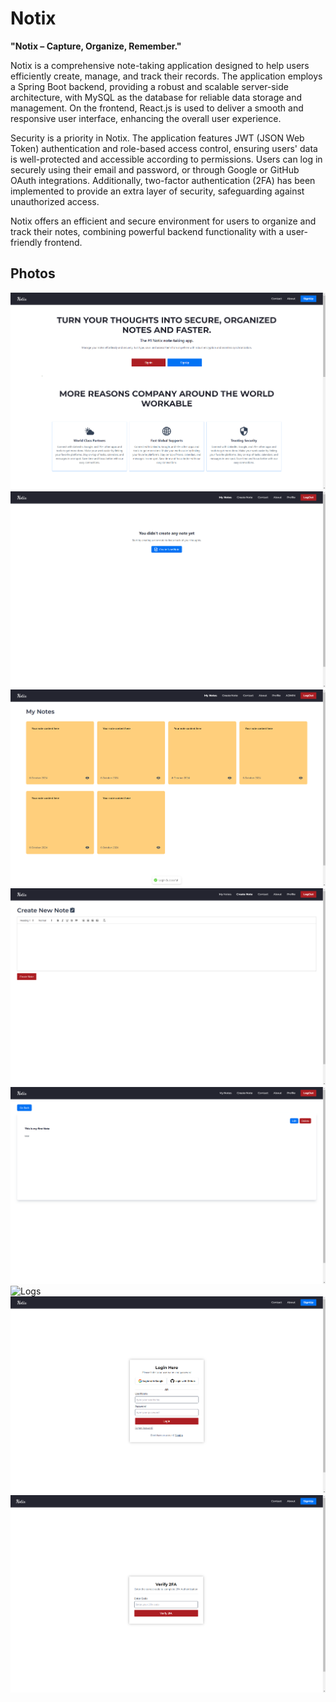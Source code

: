 # Notix

**"Notix – Capture, Organize, Remember."**

Notix is a comprehensive note-taking application designed to help users efficiently create, manage, and track their records. The application employs a Spring Boot backend, providing a robust and scalable server-side architecture, with MySQL as the database for reliable data storage and management. On the frontend, React.js is used to deliver a smooth and responsive user interface, enhancing the overall user experience.

Security is a priority in Notix. The application features JWT (JSON Web Token) authentication and role-based access control, ensuring users' data is well-protected and accessible according to permissions. Users can log in securely using their email and password, or through Google or GitHub OAuth integrations. Additionally, two-factor authentication (2FA) has been implemented to provide an extra layer of security, safeguarding against unauthorized access.

Notix offers an efficient and secure environment for users to organize and track their notes, combining powerful backend functionality with a user-friendly frontend.


## Photos
![Home](./app-images/home.png)
![Home 2](./app-images/profile-home.png)
![Home 3](./app-images/profile-home-2.png)
![Create Note](./app-images/create-note-page.png)
![Note Detail](./app-images/note-detail-page.png)
![Logs](./app-images/logs-page.png)
![Login](./app-images/sign-in-page.png)
![2FA](./app-images/2fa-page.png)